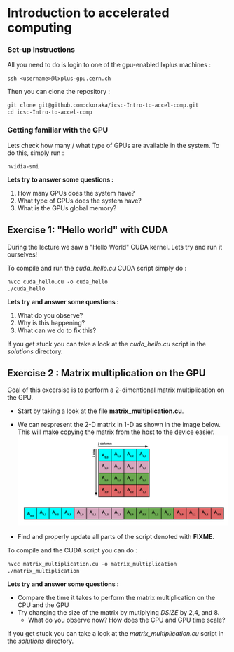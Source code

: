 # Introduction to accelerated computing

### **Set-up instructions**

All you need to do is login to one of the gpu-enabled lxplus machines : 
```
ssh <username>@lxplus-gpu.cern.ch
```
Then you can clone the repository :
```
git clone git@github.com:ckoraka/icsc-Intro-to-accel-comp.git
cd icsc-Intro-to-accel-comp
```

### **Getting familiar with the GPU** 
Lets check how many / what type of GPUs are available in the system. To do this, simply run :
```
nvidia-smi
```
**Lets try to answer some questions :**
1. How many GPUs does the system have?
2. What type of GPUs does the system have?
3. What is the GPUs global memory?

## **Exercise 1:** "Hello world" with CUDA
During the lecture we saw a "Hello World" CUDA kernel. Lets try and run it ourselves! 

To compile and run the *cuda_hello.cu* CUDA script simply do :
```
nvcc cuda_hello.cu -o cuda_hello
./cuda_hello
```
**Lets try and answer some questions :**
1. What do you observe? 
2. Why is this happening?
3. What can we do to fix this?

If you get stuck you can take a look at the *cuda_hello.cu* script in the *solutions* directory.

## **Exercise 2 :** Matrix multiplication on the GPU
Goal of this excersise is to perform a 2-dimentional matrix multiplication on the GPU. 
- Start by taking a look at the file **matrix_multiplication.cu**. 

- We can respresent the 2-D matrix in 1-D as shown in the image below. This will make copying the matrix from the host to the device easier.
![](linearized_matrix.png)

- Find and properly update all parts of the script denoted with **FIXME**.

To compile and the CUDA script you can do :
```
nvcc matrix_multiplication.cu -o matrix_multiplication
./matrix_multiplication
```
**Lets try and answer some questions :**
- Compare the time it takes to perform the matrix multiplication on the CPU and the GPU
- Try changing the size of the matrix by mutiplying *DSIZE* by 2,4, and 8.
    - What do you observe now? How does the CPU and GPU time scale? 

If you get stuck you can take a look at the *matrix_multiplication.cu* script in the *solutions* directory.

